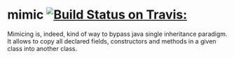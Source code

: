 mimic [![Build Status on Travis:](https://travis-ci.org/stephanenicolas/mimic.png)](https://travis-ci.org/stephanenicolas/mimic) 
=====

Mimicing is, indeed, kind of way to bypass java  single inheritance paradigm. It allows to copy all declared fields,  constructors and methods in a given class into another class.


